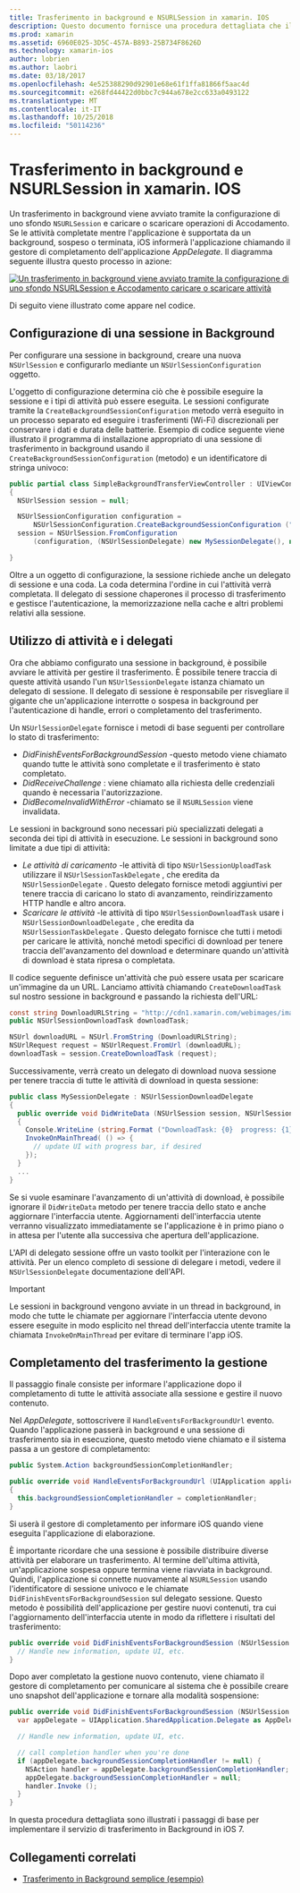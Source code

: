 ```yaml
---
title: Trasferimento in background e NSURLSession in xamarin. IOS
description: Questo documento fornisce una procedura dettagliata che illustra come usare il trasferimento in background e NSUrlSession per avviare il download di un'immagine di grandi dimensioni, quindi continuare che vengono scaricati quando l'app viene inserito in background.
ms.prod: xamarin
ms.assetid: 6960E025-3D5C-457A-B893-25B734F8626D
ms.technology: xamarin-ios
author: lobrien
ms.author: laobri
ms.date: 03/18/2017
ms.openlocfilehash: 4e525388290d92901e68e61f1ffa81866f5aac4d
ms.sourcegitcommit: e268fd44422d0bbc7c944a678e2cc633a0493122
ms.translationtype: MT
ms.contentlocale: it-IT
ms.lasthandoff: 10/25/2018
ms.locfileid: "50114236"
---
```

# <a name="background-transfer-and-nsurlsession-in-xamarinios"></a>Trasferimento in background e NSURLSession in xamarin. IOS

Un trasferimento in background viene avviato tramite la configurazione di uno sfondo `NSURLSession` e caricare o scaricare operazioni di Accodamento. Se le attività completate mentre l'applicazione è supportata da un background, sospeso o terminata, iOS informerà l'applicazione chiamando il gestore di completamento dell'applicazione *AppDelegate*. Il diagramma seguente illustra questo processo in azione:

 [![](background-transfer-walkthrough-images/transfer.png "Un trasferimento in background viene avviato tramite la configurazione di uno sfondo NSURLSession e Accodamento caricare o scaricare attività")](background-transfer-walkthrough-images/transfer.png#lightbox)

Di seguito viene illustrato come appare nel codice.

## <a name="configuring-a-background-session"></a>Configurazione di una sessione in Background

Per configurare una sessione in background, creare una nuova `NSUrlSession` e configurarlo mediante un `NSUrlSessionConfiguration` oggetto.

L'oggetto di configurazione determina ciò che è possibile eseguire la sessione e i tipi di attività può essere eseguita.
Le sessioni configurate tramite la `CreateBackgroundSessionConfiguration` metodo verrà eseguito in un processo separato ed eseguire i trasferimenti (Wi-Fi) discrezionali per conservare i dati e durata delle batterie.
Esempio di codice seguente viene illustrato il programma di installazione appropriato di una sessione di trasferimento in background usando il `CreateBackgroundSessionConfiguration` (metodo) e un identificatore di stringa univoco:

```csharp
public partial class SimpleBackgroundTransferViewController : UIViewController
{
  NSUrlSession session = null;

  NSUrlSessionConfiguration configuration =
      NSUrlSessionConfiguration.CreateBackgroundSessionConfiguration ("com.SimpleBackgroundTransfer.BackgroundSession");
  session = NSUrlSession.FromConfiguration
      (configuration, (NSUrlSessionDelegate) new MySessionDelegate(), new NSOperationQueue());

}
```

Oltre a un oggetto di configurazione, la sessione richiede anche un delegato di sessione e una coda.
La coda determina l'ordine in cui l'attività verrà completata. Il delegato di sessione chaperones il processo di trasferimento e gestisce l'autenticazione, la memorizzazione nella cache e altri problemi relativi alla sessione.

## <a name="working-with-tasks-and-delegates"></a>Utilizzo di attività e i delegati

Ora che abbiamo configurato una sessione in background, è possibile avviare le attività per gestire il trasferimento. È possibile tenere traccia di queste attività usando l'un `NSUrlSessionDelegate` istanza chiamato un delegato di sessione. Il delegato di sessione è responsabile per risvegliare il gigante che un'applicazione interrotte o sospesa in background per l'autenticazione di handle, errori o completamento del trasferimento.

Un `NSUrlSessionDelegate` fornisce i metodi di base seguenti per controllare lo stato di trasferimento:

-  *DidFinishEventsForBackgroundSession* -questo metodo viene chiamato quando tutte le attività sono completate e il trasferimento è stato completato.
-  *DidReceiveChallenge* : viene chiamato alla richiesta delle credenziali quando è necessaria l'autorizzazione.
-  *DidBecomeInvalidWithError* -chiamato se il `NSURLSession` viene invalidata.


Le sessioni in background sono necessari più specializzati delegati a seconda dei tipi di attività in esecuzione. Le sessioni in background sono limitate a due tipi di attività:

-  *Le attività di caricamento* -le attività di tipo `NSUrlSessionUploadTask` utilizzare il `NSUrlSessionTaskDelegate` , che eredita da `NSUrlSessionDelegate` . Questo delegato fornisce metodi aggiuntivi per tenere traccia di caricano lo stato di avanzamento, reindirizzamento HTTP handle e altro ancora.
-  *Scaricare le attività* -le attività di tipo `NSUrlSessionDownloadTask` usare i `NSUrlSessionDownloadDelegate` , che eredita da `NSUrlSessionTaskDelegate` . Questo delegato fornisce che tutti i metodi per caricare le attività, nonché metodi specifici di download per tenere traccia dell'avanzamento del download e determinare quando un'attività di download è stata ripresa o completata.


Il codice seguente definisce un'attività che può essere usata per scaricare un'immagine da un URL. Lanciamo attività chiamando `CreateDownloadTask` sul nostro sessione in background e passando la richiesta dell'URL:

```csharp
const string DownloadURLString = "http://cdn1.xamarin.com/webimages/images/xamarin.png";
public NSUrlSessionDownloadTask downloadTask;

NSUrl downloadURL = NSUrl.FromString (DownloadURLString);
NSUrlRequest request = NSUrlRequest.FromUrl (downloadURL);
downloadTask = session.CreateDownloadTask (request);
```

Successivamente, verrà creato un delegato di download nuova sessione per tenere traccia di tutte le attività di download in questa sessione:

```csharp
public class MySessionDelegate : NSUrlSessionDownloadDelegate
{
  public override void DidWriteData (NSUrlSession session, NSUrlSessionDownloadTask downloadTask, long bytesWritten, long totalBytesWritten, long totalBytesExpectedToWrite)
  {
    Console.WriteLine (string.Format ("DownloadTask: {0}  progress: {1}", downloadTask, progress));
    InvokeOnMainThread( () => {
      // update UI with progress bar, if desired
    });
  }
  ...
}
```

Se si vuole esaminare l'avanzamento di un'attività di download, è possibile ignorare il `DidWriteData` metodo per tenere traccia dello stato e anche aggiornare l'interfaccia utente. Aggiornamenti dell'interfaccia utente verranno visualizzato immediatamente se l'applicazione è in primo piano o in attesa per l'utente alla successiva che apertura dell'applicazione.

L'API di delegato sessione offre un vasto toolkit per l'interazione con le attività. Per un elenco completo di sessione di delegare i metodi, vedere il `NSUrlSessionDelegate` documentazione dell'API.

> [!IMPORTANT]
> Le sessioni in background vengono avviate in un thread in background, in modo che tutte le chiamate per aggiornare l'interfaccia utente devono essere eseguite in modo esplicito nel thread dell'interfaccia utente tramite la chiamata `InvokeOnMainThread` per evitare di terminare l'app iOS. 


## <a name="handling-transfer-completion"></a>Completamento del trasferimento la gestione

Il passaggio finale consiste per informare l'applicazione dopo il completamento di tutte le attività associate alla sessione e gestire il nuovo contenuto.

Nel *AppDelegate*, sottoscrivere il `HandleEventsForBackgroundUrl` evento. Quando l'applicazione passerà in background e una sessione di trasferimento sia in esecuzione, questo metodo viene chiamato e il sistema passa a un gestore di completamento:

```csharp
public System.Action backgroundSessionCompletionHandler;

public override void HandleEventsForBackgroundUrl (UIApplication application, string sessionIdentifier, System.Action completionHandler)
{
  this.backgroundSessionCompletionHandler = completionHandler;
}
```

Si userà il gestore di completamento per informare iOS quando viene eseguita l'applicazione di elaborazione.

È importante ricordare che una sessione è possibile distribuire diverse attività per elaborare un trasferimento. Al termine dell'ultima attività, un'applicazione sospesa oppure termina viene riavviata in background. Quindi, l'applicazione si connette nuovamente al `NSURLSession` usando l'identificatore di sessione univoco e le chiamate `DidFinishEventsForBackgroundSession` sul delegato sessione. Questo metodo è possibilità dell'applicazione per gestire nuovi contenuti, tra cui l'aggiornamento dell'interfaccia utente in modo da riflettere i risultati del trasferimento:

```csharp
public override void DidFinishEventsForBackgroundSession (NSUrlSession session) {
  // Handle new information, update UI, etc.
}
```

Dopo aver completato la gestione nuovo contenuto, viene chiamato il gestore di completamento per comunicare al sistema che è possibile creare uno snapshot dell'applicazione e tornare alla modalità sospensione:

```csharp
public override void DidFinishEventsForBackgroundSession (NSUrlSession session) {
  var appDelegate = UIApplication.SharedApplication.Delegate as AppDelegate;

  // Handle new information, update UI, etc.

  // call completion handler when you're done
  if (appDelegate.backgroundSessionCompletionHandler != null) {
    NSAction handler = appDelegate.backgroundSessionCompletionHandler;
    appDelegate.backgroundSessionCompletionHandler = null;
    handler.Invoke ();
  }
}
```

In questa procedura dettagliata sono illustrati i passaggi di base per implementare il servizio di trasferimento in Background in iOS 7.



## <a name="related-links"></a>Collegamenti correlati

- [Trasferimento in Background semplice (esempio)](https://developer.xamarin.com/samples/monotouch/SimpleBackgroundTransfer/)
